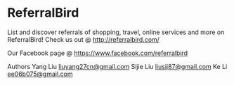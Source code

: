 ReferralBird
============
List and discover referrals of shopping, travel, online services and more on ReferralBird!
Check us out @
http://referralbird.com/

Our Facebook page @
https://www.facebook.com/referralbird


Authors
Yang Liu  liuyang27cn@gmail.com
Sijie Liu liusij87@gmail.com
Ke Li     ee06b075@gmail.com
